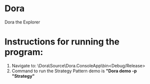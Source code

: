 # Dora
Dora the Explorer

# Instructions for running the program:
1. Navigate to: <localDrive>\Dora\Source\Dora.ConsoleApp\bin\<Debug/Release>
2. Command to run the Strategy Pattern demo is **"Dora demo -p "Strategy"**
